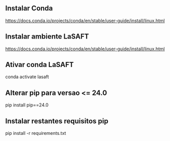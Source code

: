 ## Instalar Conda
https://docs.conda.io/projects/conda/en/stable/user-guide/install/linux.html

## Instalar ambiente LaSAFT
https://docs.conda.io/projects/conda/en/stable/user-guide/install/linux.html

## Ativar conda LaSAFT
conda activate lasaft

## Alterar pip para versao <= 24.0
pip install pip==24.0

## Instalar restantes requisitos pip
pip install -r requirements.txt